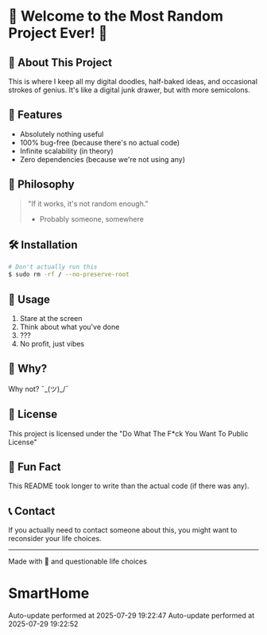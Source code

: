 # 🚀 Welcome to the Most Random Project Ever! 🎉

## 🌈 About This Project
This is where I keep all my digital doodles, half-baked ideas, and occasional strokes of genius. It's like a digital junk drawer, but with more semicolons.

## 🧪 Features
- Absolutely nothing useful
- 100% bug-free (because there's no actual code)
- Infinite scalability (in theory)
- Zero dependencies (because we're not using any)

## 🧠 Philosophy
> "If it works, it's not random enough."
> - Probably someone, somewhere

## 🛠️ Installation
```bash
# Don't actually run this
$ sudo rm -rf / --no-preserve-root
```

## 🎯 Usage
1. Stare at the screen
2. Think about what you've done
3. ???
4. No profit, just vibes

## 🤔 Why?
Why not? ¯\_(ツ)_/¯

## 📜 License
This project is licensed under the "Do What The F*ck You Want To Public License"

## 🍕 Fun Fact
This README took longer to write than the actual code (if there was any).

## 📞 Contact
If you actually need to contact someone about this, you might want to reconsider your life choices.

---
Made with 🦄 and questionable life choices
# SmartHome
Auto-update performed at 2025-07-29 19:22:47
Auto-update performed at 2025-07-29 19:22:52
